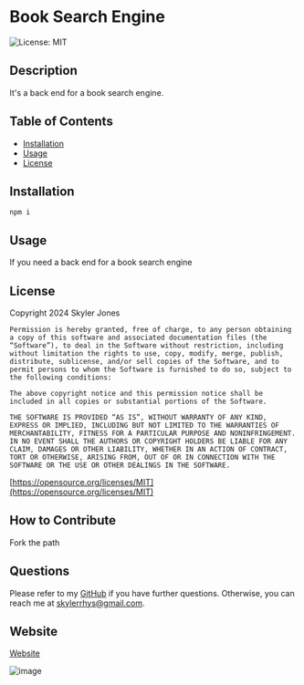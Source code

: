# Book Search Engine

![License: MIT](https://img.shields.io/badge/License-MIT-yellow.svg)

## Description

It's a back end for a book search engine.

## Table of Contents

- [Installation](#installation)
- [Usage](#usage)
- [License](#license)

## Installation

`npm i`

## Usage

If you need a back end for a book search engine

## License

Copyright 2024 Skyler Jones

    Permission is hereby granted, free of charge, to any person obtaining a copy of this software and associated documentation files (the “Software”), to deal in the Software without restriction, including without limitation the rights to use, copy, modify, merge, publish, distribute, sublicense, and/or sell copies of the Software, and to permit persons to whom the Software is furnished to do so, subject to the following conditions:
    
    The above copyright notice and this permission notice shall be included in all copies or substantial portions of the Software.
    
    THE SOFTWARE IS PROVIDED “AS IS”, WITHOUT WARRANTY OF ANY KIND, EXPRESS OR IMPLIED, INCLUDING BUT NOT LIMITED TO THE WARRANTIES OF MERCHANTABILITY, FITNESS FOR A PARTICULAR PURPOSE AND NONINFRINGEMENT. IN NO EVENT SHALL THE AUTHORS OR COPYRIGHT HOLDERS BE LIABLE FOR ANY CLAIM, DAMAGES OR OTHER LIABILITY, WHETHER IN AN ACTION OF CONTRACT, TORT OR OTHERWISE, ARISING FROM, OUT OF OR IN CONNECTION WITH THE SOFTWARE OR THE USE OR OTHER DEALINGS IN THE SOFTWARE.

[https://opensource.org/licenses/MIT](https://opensource.org/licenses/MIT)

## How to Contribute

Fork the path

## Questions

Please refer to my [GitHub](https://github.com/SkylerRhys) if you have further questions.
Otherwise, you can reach me at skylerrhys@gmail.com.

## Website
[Website](https://book-search-engine-8n2e.onrender.com/)

![image](./assets/Book%20Search%20Engine.png)